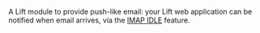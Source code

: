 A Lift module to provide push-like email: your Lift web application can be notified when email arrives, via the [IMAP IDLE](http://en.wikipedia.org/wiki/IMAP_IDLE) feature.



